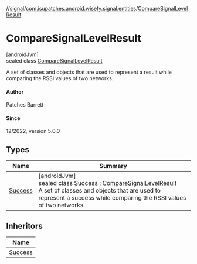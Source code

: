 //[signal](../../../index.md)/[com.isupatches.android.wisefy.signal.entities](../index.md)/[CompareSignalLevelResult](index.md)

# CompareSignalLevelResult

[androidJvm]\
sealed class [CompareSignalLevelResult](index.md)

A set of classes and objects that are used to represent a result while comparing the RSSI values of two networks.

#### Author

Patches Barrett

#### Since

12/2022, version 5.0.0

## Types

| Name | Summary |
|---|---|
| [Success](-success/index.md) | [androidJvm]<br>sealed class [Success](-success/index.md) : [CompareSignalLevelResult](index.md)<br>A set of classes and objects that are used to represent a success while comparing the RSSI values of two networks. |

## Inheritors

| Name |
|---|
| [Success](-success/index.md) |

